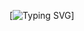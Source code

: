 [![Typing SVG](https://readme-typing-svg.herokuapp.com?color=2FF72C&center=verdadeiro&vCenter=verdadeiro&width=700&height=200&lines=Welcome+to+my+portfolio!!+%F0%9F%92%9A%E2%9C%85;My+name+is+Yuri+Dias.+%F0%9F%91%A8%F0%9F%8F%BE%E2%80%8D%F0%9F%92%BB;Knowleadge+Read%3A++%F0%9F%93%97;Analytic+data;Front-end+web+development;Cyber+security;I+am+interested+in+other+areas+focused+on+software+technology)]

<!--
**Yuri-DDS/Yuri-DDS** is a ✨ _special_ ✨ repository because its `README.md` (this file) appears on your GitHub profile.

Here are some ideas to get you started:

- 🔭 I’m currently working on ...
- 🌱 I’m currently learning ...
- 👯 I’m looking to collaborate on ...
- 🤔 I’m looking for help with ...
- 💬 Ask me about ...
- 📫 How to reach me: ...
- 😄 Pronouns: ...
- ⚡ Fun fact: ...
-->
